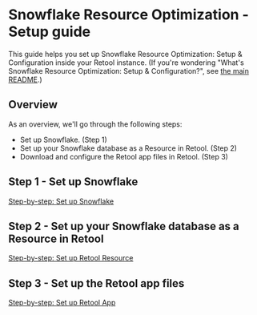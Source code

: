 # Snowflake Resource Optimization - Setup guide

This guide helps you set up Snowflake Resource Optimization: Setup & Configuration inside your Retool instance. (If you're wondering "What's Snowflake Resource Optimization: Setup & Configuration?", see [the main README](../README.md).)

## Overview
As an overview, we'll go through the following steps:

* Set up Snowflake. (Step 1)
* Set up your Snowflake database as a Resource in Retool. (Step 2)
* Download and configure the Retool app files in Retool. (Step 3)

## Step 1 - Set up Snowflake
[Step-by-step: Set up Snowflake](./set-up-snowflake.md)

## Step 2 - Set up your Snowflake database as a Resource in Retool
[Step-by-step: Set up Retool Resource](./set-up-retool-resource.md)

## Step 3 - Set up the Retool app files
[Step-by-step: Set up Retool App](./set-up-retool-app.md)
